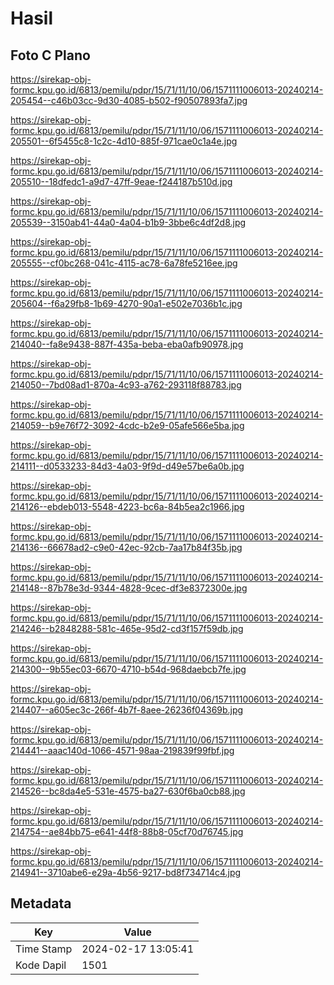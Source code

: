 # Hasil

## Foto C Plano

https://sirekap-obj-formc.kpu.go.id/6813/pemilu/pdpr/15/71/11/10/06/1571111006013-20240214-205454--c46b03cc-9d30-4085-b502-f90507893fa7.jpg

https://sirekap-obj-formc.kpu.go.id/6813/pemilu/pdpr/15/71/11/10/06/1571111006013-20240214-205501--6f5455c8-1c2c-4d10-885f-971cae0c1a4e.jpg

https://sirekap-obj-formc.kpu.go.id/6813/pemilu/pdpr/15/71/11/10/06/1571111006013-20240214-205510--18dfedc1-a9d7-47ff-9eae-f244187b510d.jpg

https://sirekap-obj-formc.kpu.go.id/6813/pemilu/pdpr/15/71/11/10/06/1571111006013-20240214-205539--3150ab41-44a0-4a04-b1b9-3bbe6c4df2d8.jpg

https://sirekap-obj-formc.kpu.go.id/6813/pemilu/pdpr/15/71/11/10/06/1571111006013-20240214-205555--cf0bc268-041c-4115-ac78-6a78fe5216ee.jpg

https://sirekap-obj-formc.kpu.go.id/6813/pemilu/pdpr/15/71/11/10/06/1571111006013-20240214-205604--f6a29fb8-1b69-4270-90a1-e502e7036b1c.jpg

https://sirekap-obj-formc.kpu.go.id/6813/pemilu/pdpr/15/71/11/10/06/1571111006013-20240214-214040--fa8e9438-887f-435a-beba-eba0afb90978.jpg

https://sirekap-obj-formc.kpu.go.id/6813/pemilu/pdpr/15/71/11/10/06/1571111006013-20240214-214050--7bd08ad1-870a-4c93-a762-293118f88783.jpg

https://sirekap-obj-formc.kpu.go.id/6813/pemilu/pdpr/15/71/11/10/06/1571111006013-20240214-214059--b9e76f72-3092-4cdc-b2e9-05afe566e5ba.jpg

https://sirekap-obj-formc.kpu.go.id/6813/pemilu/pdpr/15/71/11/10/06/1571111006013-20240214-214111--d0533233-84d3-4a03-9f9d-d49e57be6a0b.jpg

https://sirekap-obj-formc.kpu.go.id/6813/pemilu/pdpr/15/71/11/10/06/1571111006013-20240214-214126--ebdeb013-5548-4223-bc6a-84b5ea2c1966.jpg

https://sirekap-obj-formc.kpu.go.id/6813/pemilu/pdpr/15/71/11/10/06/1571111006013-20240214-214136--66678ad2-c9e0-42ec-92cb-7aa17b84f35b.jpg

https://sirekap-obj-formc.kpu.go.id/6813/pemilu/pdpr/15/71/11/10/06/1571111006013-20240214-214148--87b78e3d-9344-4828-9cec-df3e8372300e.jpg

https://sirekap-obj-formc.kpu.go.id/6813/pemilu/pdpr/15/71/11/10/06/1571111006013-20240214-214246--b2848288-581c-465e-95d2-cd3f157f59db.jpg

https://sirekap-obj-formc.kpu.go.id/6813/pemilu/pdpr/15/71/11/10/06/1571111006013-20240214-214300--9b55ec03-6670-4710-b54d-968daebcb7fe.jpg

https://sirekap-obj-formc.kpu.go.id/6813/pemilu/pdpr/15/71/11/10/06/1571111006013-20240214-214407--a605ec3c-266f-4b7f-8aee-26236f04369b.jpg

https://sirekap-obj-formc.kpu.go.id/6813/pemilu/pdpr/15/71/11/10/06/1571111006013-20240214-214441--aaac140d-1066-4571-98aa-219839f99fbf.jpg

https://sirekap-obj-formc.kpu.go.id/6813/pemilu/pdpr/15/71/11/10/06/1571111006013-20240214-214526--bc8da4e5-531e-4575-ba27-630f6ba0cb88.jpg

https://sirekap-obj-formc.kpu.go.id/6813/pemilu/pdpr/15/71/11/10/06/1571111006013-20240214-214754--ae84bb75-e641-44f8-88b8-05cf70d76745.jpg

https://sirekap-obj-formc.kpu.go.id/6813/pemilu/pdpr/15/71/11/10/06/1571111006013-20240214-214941--3710abe6-e29a-4b56-9217-bd8f734714c4.jpg


## Metadata

| Key        | Value               |
| ---------- | ------------------- |
| Time Stamp | 2024-02-17 13:05:41 |
| Kode Dapil | 1501                |



